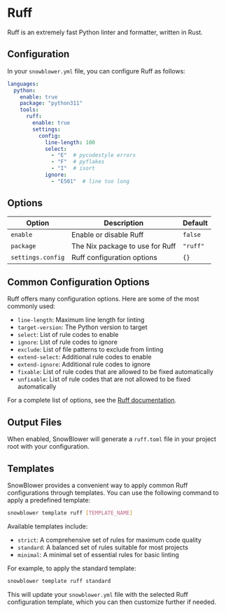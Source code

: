 # Ruff

Ruff is an extremely fast Python linter and formatter, written in Rust.

## Configuration

In your `snowblower.yml` file, you can configure Ruff as follows:

```yaml
languages:
  python:
    enable: true
    package: "python311"
    tools:
      ruff:
        enable: true
        settings:
          config:
            line-length: 100
            select:
              - "E"  # pycodestyle errors
              - "F"  # pyflakes
              - "I"  # isort
            ignore:
              - "E501"  # line too long
```

## Options

| Option            | Description                     | Default  |
| ----------------- | ------------------------------- | -------- |
| `enable`          | Enable or disable Ruff          | `false`  |
| `package`         | The Nix package to use for Ruff | `"ruff"` |
| `settings.config` | Ruff configuration options      | `{}`     |

## Common Configuration Options

Ruff offers many configuration options. Here are some of the most commonly used:

- `line-length`: Maximum line length for linting
- `target-version`: The Python version to target
- `select`: List of rule codes to enable
- `ignore`: List of rule codes to ignore
- `exclude`: List of file patterns to exclude from linting
- `extend-select`: Additional rule codes to enable
- `extend-ignore`: Additional rule codes to ignore
- `fixable`: List of rule codes that are allowed to be fixed automatically
- `unfixable`: List of rule codes that are not allowed to be fixed automatically

For a complete list of options, see the [Ruff documentation](https://docs.astral.sh/ruff/settings/).

## Output Files

When enabled, SnowBlower will generate a `ruff.toml` file in your project root with your configuration.

## Templates

SnowBlower provides a convenient way to apply common Ruff configurations through templates. You can use the following command to apply a predefined template:

```bash
snowblower template ruff [TEMPLATE_NAME]
```

Available templates include:

- `strict`: A comprehensive set of rules for maximum code quality
- `standard`: A balanced set of rules suitable for most projects
- `minimal`: A minimal set of essential rules for basic linting

For example, to apply the standard template:

```bash
snowblower template ruff standard
```

This will update your `snowblower.yml` file with the selected Ruff configuration template, which you can then customize further if needed.
